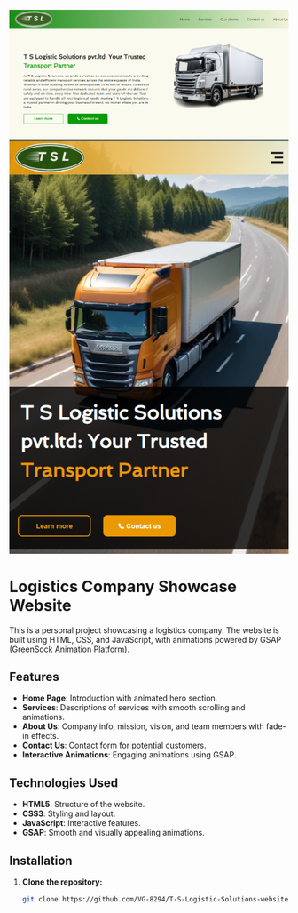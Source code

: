 ![alt text](<Screenshot 2024-07-28 131636.png>)
![alt text](<Screenshot 2024-07-28 162929.png>)

# Logistics Company Showcase Website

This is a personal project showcasing a logistics company. The website is built using HTML, CSS, and JavaScript, with animations powered by GSAP (GreenSock Animation Platform).

## Features
- **Home Page**: Introduction with animated hero section.
- **Services**: Descriptions of services with smooth scrolling and animations.
- **About Us**: Company info, mission, vision, and team members with fade-in effects.
- **Contact Us**: Contact form for potential customers.
- **Interactive Animations**: Engaging animations using GSAP.

## Technologies Used
- **HTML5**: Structure of the website.
- **CSS3**: Styling and layout.
- **JavaScript**: Interactive features.
- **GSAP**: Smooth and visually appealing animations.

## Installation
1. **Clone the repository:**
   ```bash
   git clone https://github.com/VG-8294/T-S-Logistic-Solutions-website-.git